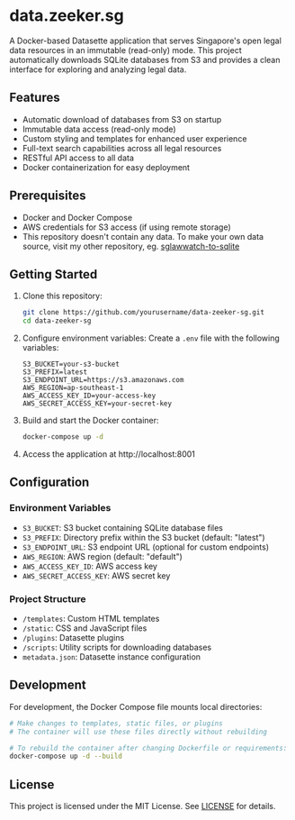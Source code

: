 # data.zeeker.sg

A Docker-based Datasette application that serves Singapore's open legal data resources in an immutable (read-only) mode. This project automatically downloads SQLite databases from S3 and provides a clean interface for exploring and analyzing legal data.

## Features

- Automatic download of databases from S3 on startup
- Immutable data access (read-only mode)
- Custom styling and templates for enhanced user experience
- Full-text search capabilities across all legal resources
- RESTful API access to all data
- Docker containerization for easy deployment

## Prerequisites

- Docker and Docker Compose
- AWS credentials for S3 access (if using remote storage)
- This repository doesn't contain any data. To make your own data source, visit my other
repository, eg. [sglawwatch-to-sqlite](https://github.com/houfu/sglawwatch-to-sqlite)

## Getting Started

1. Clone this repository:
   ```bash
   git clone https://github.com/yourusername/data-zeeker-sg.git
   cd data-zeeker-sg
   ```

2. Configure environment variables:
   Create a `.env` file with the following variables:
   ```
   S3_BUCKET=your-s3-bucket
   S3_PREFIX=latest
   S3_ENDPOINT_URL=https://s3.amazonaws.com
   AWS_REGION=ap-southeast-1
   AWS_ACCESS_KEY_ID=your-access-key
   AWS_SECRET_ACCESS_KEY=your-secret-key
   ```

3. Build and start the Docker container:
   ```bash
   docker-compose up -d
   ```

4. Access the application at http://localhost:8001

## Configuration

### Environment Variables

- `S3_BUCKET`: S3 bucket containing SQLite database files
- `S3_PREFIX`: Directory prefix within the S3 bucket (default: "latest")
- `S3_ENDPOINT_URL`: S3 endpoint URL (optional for custom endpoints)
- `AWS_REGION`: AWS region (default: "default")
- `AWS_ACCESS_KEY_ID`: AWS access key
- `AWS_SECRET_ACCESS_KEY`: AWS secret key

### Project Structure

- `/templates`: Custom HTML templates
- `/static`: CSS and JavaScript files
- `/plugins`: Datasette plugins
- `/scripts`: Utility scripts for downloading databases
- `metadata.json`: Datasette instance configuration

## Development

For development, the Docker Compose file mounts local directories:

```bash
# Make changes to templates, static files, or plugins
# The container will use these files directly without rebuilding

# To rebuild the container after changing Dockerfile or requirements:
docker-compose up -d --build
```

## License

This project is licensed under the MIT License. See [LICENSE](LICENSE) for details.
